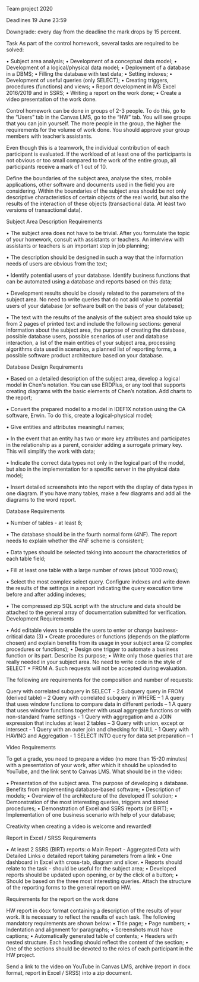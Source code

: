 Team project 2020
 
Deadlines
19 June 23:59
 
Downgrade: every day from the deadline the mark drops by 15 percent.
 
Task
As part of the control homework, several tasks are required to be solved:
 
•       Subject area analysis;
•       Development of a conceptual data model;
•       Development of a logical/physical data model;
•       Deployment of a database in a DBMS;
•       Filling the database with test data;
•       Setting indexes;
•       Development of useful queries (only SELECT);
•       Creating triggers, procedures (functions) and views;
•       Report development in MS Excel 2016/2019 and in SSRS;
•       Writing a report on the work done;
•       Create a video presentation of the work done.
 
Control homework can be done in groups of 2-3 people. To do this, go to the “Users” tab in the Canvas LMS, go to the “HW” tab. You will see groups that you can join yourself. The more people in the group, the higher the requirements for the volume of work done. You should approve your group members with teacher’s assistants.
 
Even though this is a teamwork, the individual contribution of each participant is evaluated. If the workload of at least one of the participants is not obvious or too small compared to the work of the entire group, all participants receive a mark of 1 out of 10.
 
Define the boundaries of the subject area, analyse the sites, mobile applications, other software and documents used in the field you are considering. Within the boundaries of the subject area should be not only descriptive characteristics of certain objects of the real world, but also the results of the interaction of these objects (transactional data. At least two versions of transactional data).
 
Subject Area Description Requirements
 
•	The subject area does not have to be trivial. After you formulate the topic of your homework, consult with assistants or teachers. An interview with assistants or teachers is an important step in job planning;
 
•	The description should be designed in such a way that the information needs of users are obvious from the text;
 
•	Identify potential users of your database. Identify business functions that can be automated using a database and reports based on this data;
 
•	Development results should be closely related to the parameters of the subject area. No need to write queries that do not add value to potential users of your database (or software built on the basis of your database);
 
•	The text with the results of the analysis of the subject area should take up from 2 pages of printed text and include the following sections: general information about the subject area, the purpose of creating the database, possible database users, possible scenarios of user and database interaction, a list of the main entities of your subject area, processing algorithms data used in scenarios, a planned list of reporting forms, a possible software product architecture based on your database.
 
Database Design Requirements
 
•	Based on a detailed description of the subject area, develop a logical model in Chen's notation. You can use ERDPlus, or any tool that supports creating diagrams with the basic elements of Chen’s notation. Add charts to the report;
 
•	Convert the prepared model to a model in IDEF1X notation using the CA software, Erwin. To do this, create a logical-physical model;
 
•	Give entities and attributes meaningful names;
 
•	In the event that an entity has two or more key attributes and participates in the relationship as a parent, consider adding a surrogate primary key. This will simplify the work with data;
 
•	Indicate the correct data types not only in the logical part of the model, but also in the implementation for a specific server in the physical data model;
 
•	Insert detailed screenshots into the report with the display of data types in one diagram. If you have many tables, make a few diagrams and add all the diagrams to the word report.
 
Database Requirements
 
•	Number of tables - at least 8;
 
•	The database should be in the fourth normal form (4NF). The report needs to explain whether the 4NF scheme is consistent;
 
•	Data types should be selected taking into account the characteristics of each table field;
 
•	Fill at least one table with a large number of rows (about 1000 rows);
 
•	Select the most complex select query. Configure indexes and write down the results of the settings in a report indicating the query execution time before and after adding indexes;
 
•	The compressed zip SQL script with the structure and data should be attached to the general array of documentation submitted for verification.
Development Requirements
 
•	Add editable views to enable the users to enter or change business-critical data (3)
•	Create procedures or functions (depends on the platform chosen) and explain benefits from its usage in your subject area (2 complex procedures or functions);
•	Design one trigger to automate a business function or its part. Describe its purpose;
•	Write only those queries that are really needed in your subject area. No need to write code in the style of SELECT * FROM A. Such requests will not be accepted during evaluation.
 
The following are requirements for the composition and number of requests:
 
Query with correlated subquery in SELECT - 2
Subquery query in FROM (derived table) – 2
Query with correlated subquery in WHERE – 1
A query that uses window functions to compare data in different periods – 1
A query that uses window functions together with usual aggregate functions or with non-standard frame settings - 1
Query with aggregation and a JOIN expression that includes at least 2 tables – 3
Query with union, except or intersect - 1
Query with an outer join and checking for NULL - 1
Query with HAVING and Aggregation - 1
SELECT INTO query for data set preparation – 1

Video Requirements
 
To get a grade, you need to prepare a video (no more than 15-20 minutes) with a presentation of your work, after which it should be uploaded to YouTube, and the link sent to Canvas LMS. What should be in the video:
 
•	Presentation of the subject area. The purpose of developing a database. Benefits from implementing database-based software;
•	Description of models;
•	Overview of the architecture of the developed IT solution;
•	Demonstration of the most interesting queries, triggers and stored procedures;
•	Demonstration of Excel and SSRS reports (or BIRT);
•	Implementation of one business scenario with help of your database;
 
Creativity when creating a video is welcome and rewarded!
 
Report in Excel / SRSS Requirements
 
•	At least 2 SSRS (BIRT) reports:
o	Main Report - Aggregated Data with Detailed Links
o	detailed report taking parameters from a link
•	One dashboard in Excel with cross-tab, diagram and slicer.
•	Reports should relate to the task - should be useful for the subject area;
•	Developed reports should be updated upon opening, or by the click of a button;
•	Should be based on the three most interesting queries.
Attach the structure of the reporting forms to the general report on HW.
 
Requirements for the report on the work done
 
HW report in docx format containing a description of the results of your work. It is necessary to reflect the results of each task. The following mandatory requirements are shown below:
•	Title page;
•	Page numbers;
•	Indentation and alignment for paragraphs;
•	Screenshots must have captions;
•	Automatically generated table of contents;
•	Headers with nested structure. Each heading should reflect the content of the section;
•	One of the sections should be devoted to the roles of each participant in the HW project.
 
Send a link to the video on YouTube in Canvas LMS, archive (report in docx format, report in Excel / SRSS) into a zip document.

